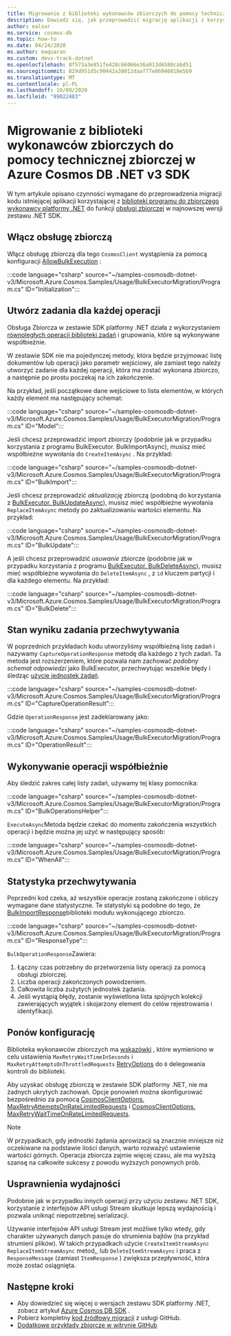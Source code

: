 ```yaml
---
title: Migrowanie z biblioteki wykonawców zbiorczych do pomocy technicznej zbiorczej w Azure Cosmos DB .NET v3 SDK
description: Dowiedz się, jak przeprowadzić migrację aplikacji z korzystania z biblioteki wykonawców zbiorczych do pomocy technicznej zbiorczej w zestawie Azure Cosmos DB SDK v3
author: ealsur
ms.service: cosmos-db
ms.topic: how-to
ms.date: 04/24/2020
ms.author: maquaran
ms.custom: devx-track-dotnet
ms.openlocfilehash: 8f573a3e851fe428c66066e36a913d6580cabd51
ms.sourcegitcommit: 829d951d5c90442a38012daaf77e86046018e5b9
ms.translationtype: MT
ms.contentlocale: pl-PL
ms.lasthandoff: 10/09/2020
ms.locfileid: "89022483"
---
```

# <a name="migrate-from-the-bulk-executor-library-to-the-bulk-support-in-azure-cosmos-db-net-v3-sdk"></a>Migrowanie z biblioteki wykonawców zbiorczych do pomocy technicznej zbiorczej w Azure Cosmos DB .NET v3 SDK

W tym artykule opisano czynności wymagane do przeprowadzenia migracji kodu istniejącej aplikacji korzystającej z [biblioteki programu do zbiorczego wykonawcy platformy .NET](bulk-executor-dot-net.md) do funkcji [obsługi zbiorczej](tutorial-sql-api-dotnet-bulk-import.md) w najnowszej wersji zestawu .NET SDK.

## <a name="enable-bulk-support"></a>Włącz obsługę zbiorczą

Włącz obsługę zbiorczą dla tego `CosmosClient` wystąpienia za pomocą konfiguracji [AllowBulkExecution](https://docs.microsoft.com/dotnet/api/microsoft.azure.cosmos.cosmosclientoptions.allowbulkexecution) :

   :::code language="csharp" source="~/samples-cosmosdb-dotnet-v3/Microsoft.Azure.Cosmos.Samples/Usage/BulkExecutorMigration/Program.cs" ID="Initialization":::

## <a name="create-tasks-for-each-operation"></a>Utwórz zadania dla każdej operacji

Obsługa Zbiorcza w zestawie SDK platformy .NET działa z wykorzystaniem [równoległych operacji biblioteki zadań](https://docs.microsoft.com/dotnet/standard/parallel-programming/task-parallel-library-tpl) i grupowania, które są wykonywane współbieżnie. 

W zestawie SDK nie ma pojedynczej metody, która będzie przyjmować listę dokumentów lub operacji jako parametr wejściowy, ale zamiast tego należy utworzyć zadanie dla każdej operacji, która ma zostać wykonana zbiorczo, a następnie po prostu poczekaj na ich zakończenie.

Na przykład, jeśli początkowe dane wejściowe to lista elementów, w których każdy element ma następujący schemat:

   :::code language="csharp" source="~/samples-cosmosdb-dotnet-v3/Microsoft.Azure.Cosmos.Samples/Usage/BulkExecutorMigration/Program.cs" ID="Model":::

Jeśli chcesz przeprowadzić import zbiorczy (podobnie jak w przypadku korzystania z programu BulkExecutor. BulkImportAsync), musisz mieć współbieżne wywołania do `CreateItemAsync` . Na przykład:

   :::code language="csharp" source="~/samples-cosmosdb-dotnet-v3/Microsoft.Azure.Cosmos.Samples/Usage/BulkExecutorMigration/Program.cs" ID="BulkImport":::

Jeśli chcesz przeprowadzić *aktualizację* zbiorczą (podobną do korzystania z [BulkExecutor. BulkUpdateAsync](https://docs.microsoft.com/dotnet/api/microsoft.azure.cosmosdb.bulkexecutor.bulkexecutor.bulkupdateasync)), musisz mieć współbieżne wywołania `ReplaceItemAsync` metody po zaktualizowaniu wartości elementu. Na przykład:

   :::code language="csharp" source="~/samples-cosmosdb-dotnet-v3/Microsoft.Azure.Cosmos.Samples/Usage/BulkExecutorMigration/Program.cs" ID="BulkUpdate":::

A jeśli chcesz przeprowadzić *usuwanie* zbiorcze (podobnie jak w przypadku korzystania z programu [BulkExecutor. BulkDeleteAsync](https://docs.microsoft.com/dotnet/api/microsoft.azure.cosmosdb.bulkexecutor.bulkexecutor.bulkdeleteasync)), musisz mieć współbieżne wywołania do `DeleteItemAsync` , z `id` kluczem partycji i dla każdego elementu. Na przykład:

   :::code language="csharp" source="~/samples-cosmosdb-dotnet-v3/Microsoft.Azure.Cosmos.Samples/Usage/BulkExecutorMigration/Program.cs" ID="BulkDelete":::

## <a name="capture-task-result-state"></a>Stan wyniku zadania przechwytywania

W poprzednich przykładach kodu utworzyliśmy współbieżną listę zadań i nazywamy `CaptureOperationResponse` metodę dla każdego z tych zadań. Ta metoda jest rozszerzeniem, które pozwala nam zachować *podobny schemat odpowiedzi* jako BulkExecutor, przechwytując wszelkie błędy i śledząc [użycie jednostek żądań](request-units.md).

   :::code language="csharp" source="~/samples-cosmosdb-dotnet-v3/Microsoft.Azure.Cosmos.Samples/Usage/BulkExecutorMigration/Program.cs" ID="CaptureOperationResult":::

Gdzie `OperationResponse` jest zadeklarowany jako:

   :::code language="csharp" source="~/samples-cosmosdb-dotnet-v3/Microsoft.Azure.Cosmos.Samples/Usage/BulkExecutorMigration/Program.cs" ID="OperationResult":::

## <a name="execute-operations-concurrently"></a>Wykonywanie operacji współbieżnie

Aby śledzić zakres całej listy zadań, używamy tej klasy pomocnika:

   :::code language="csharp" source="~/samples-cosmosdb-dotnet-v3/Microsoft.Azure.Cosmos.Samples/Usage/BulkExecutorMigration/Program.cs" ID="BulkOperationsHelper":::

`ExecuteAsync`Metoda będzie czekać do momentu zakończenia wszystkich operacji i będzie można jej użyć w następujący sposób:

   :::code language="csharp" source="~/samples-cosmosdb-dotnet-v3/Microsoft.Azure.Cosmos.Samples/Usage/BulkExecutorMigration/Program.cs" ID="WhenAll":::

## <a name="capture-statistics"></a>Statystyka przechwytywania

Poprzedni kod czeka, aż wszystkie operacje zostaną zakończone i obliczy wymagane dane statystyczne. Te statystyki są podobne do tego, że [BulkImportResponse](https://docs.microsoft.com/dotnet/api/microsoft.azure.cosmosdb.bulkexecutor.bulkimport.bulkimportresponse)biblioteki modułu wykonującego zbiorczo.

   :::code language="csharp" source="~/samples-cosmosdb-dotnet-v3/Microsoft.Azure.Cosmos.Samples/Usage/BulkExecutorMigration/Program.cs" ID="ResponseType":::

`BulkOperationResponse`Zawiera:

1. Łączny czas potrzebny do przetworzenia listy operacji za pomocą obsługi zbiorczej.
1. Liczba operacji zakończonych powodzeniem.
1. Całkowita liczba zużytych jednostek żądania.
1. Jeśli wystąpią błędy, zostanie wyświetlona lista spójnych kolekcji zawierających wyjątek i skojarzony element do celów rejestrowania i identyfikacji.

## <a name="retry-configuration"></a>Ponów konfigurację

Biblioteka wykonawców zbiorczych ma [wskazówki](bulk-executor-dot-net.md#bulk-import-data-to-an-azure-cosmos-account) , które wymieniono w celu ustawienia `MaxRetryWaitTimeInSeconds` i `MaxRetryAttemptsOnThrottledRequests` [RetryOptions](https://docs.microsoft.com/dotnet/api/microsoft.azure.documents.client.connectionpolicy.retryoptions) do `0` delegowania kontroli do biblioteki.

Aby uzyskać obsługę zbiorczą w zestawie SDK platformy .NET, nie ma żadnych ukrytych zachowań. Opcje ponowień można skonfigurować bezpośrednio za pomocą [CosmosClientOptions. MaxRetryAttemptsOnRateLimitedRequests](https://docs.microsoft.com/dotnet/api/microsoft.azure.cosmos.cosmosclientoptions.maxretryattemptsonratelimitedrequests) i [CosmosClientOptions. MaxRetryWaitTimeOnRateLimitedRequests](https://docs.microsoft.com/dotnet/api/microsoft.azure.cosmos.cosmosclientoptions.maxretrywaittimeonratelimitedrequests).

> [!NOTE]
> W przypadkach, gdy jednostki żądania aprowizacji są znacznie mniejsze niż oczekiwane na podstawie ilości danych, warto rozważyć ustawienie wartości górnych. Operacja zbiorcza zajmie więcej czasu, ale ma wyższą szansę na całkowite sukcesy z powodu wyższych ponownych prób.

## <a name="performance-improvements"></a>Usprawnienia wydajności

Podobnie jak w przypadku innych operacji przy użyciu zestawu .NET SDK, korzystanie z interfejsów API usługi Stream skutkuje lepszą wydajnością i pozwala uniknąć niepotrzebnej serializacji. 

Używanie interfejsów API usługi Stream jest możliwe tylko wtedy, gdy charakter używanych danych pasuje do strumienia bajtów (na przykład strumieni plików). W takich przypadkach użycie `CreateItemStreamAsync` `ReplaceItemStreamAsync` metod,, lub `DeleteItemStreamAsync` i praca z `ResponseMessage` (zamiast `ItemResponse` ) zwiększa przepływność, która może zostać osiągnięta.

## <a name="next-steps"></a>Następne kroki

* Aby dowiedzieć się więcej o wersjach zestawu SDK platformy .NET, zobacz artykuł [Azure Cosmos DB SDK](sql-api-sdk-dotnet.md) .
* Pobierz kompletny [kod źródłowy migracji](https://github.com/Azure/azure-cosmos-dotnet-v3/tree/master/Microsoft.Azure.Cosmos.Samples/Usage/BulkExecutorMigration) z usługi GitHub.
* [Dodatkowe przykłady zbiorcze w witrynie GitHub](https://github.com/Azure/azure-cosmos-dotnet-v3/tree/master/Microsoft.Azure.Cosmos.Samples/Usage/BulkSupport)
